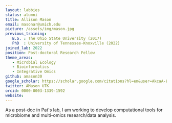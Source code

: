 ```yaml
---
layout: labbies
status: alumni
title: Allison Mason
email: masonar@umich.edu
picture: /assets/img/mason.jpg
previous_training:
   B.S. : The Ohio State University (2017)
   PhD  : University of Tennessee-Knoxville (2022)
joined_lab: 2022
position: Post-doctoral Research Fellow
theme_areas:
   - Microbial Ecology
   - Bioinformatics
   - Integrative Omics
github: amason30
google_scholar: https://scholar.google.com/citations?hl=en&user=AkcaA-EAAAAJ
twitter: AMason_UTK
orcid: 0000-0003-1339-1592
website: 
---
```


As a post-doc in Pat's lab, I am working to develop computational tools for microbiome and multi-omics research/data analysis.
